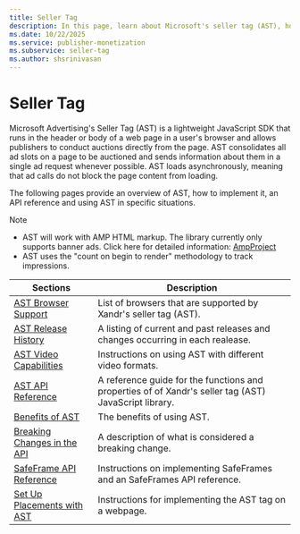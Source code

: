 ```yaml
---
title: Seller Tag
description: In this page, learn about Microsoft's seller tag (AST), how to implement it, an API refernce, and using AST in specific conditions. 
ms.date: 10/22/2025
ms.service: publisher-monetization
ms.subservice: seller-tag
ms.author: shsrinivasan
---
```



# Seller Tag

Microsoft Advertising's Seller Tag (AST) is a lightweight JavaScript SDK that runs in the header or body of a web page in a user's browser and allows publishers to conduct auctions directly from the page. AST consolidates all ad slots on a page to be auctioned and sends information about them in a single ad request whenever possible. AST loads asynchronously, meaning that ad calls do not block the page content from loading.

The following pages provide an overview of AST, how to implement it, an API reference and using AST in specific situations.

> [!NOTE]
> - AST will work with AMP HTML markup. The library currently only supports banner ads. Click here for detailed information: [AmpProject](https://github.com/ampproject/amphtml/blob/main/ads/vendors/appnexus.md)
> - AST uses the "count on begin to render" methodology to track impressions.

| Sections | Description |
|--|--|
| [AST Browser Support](ast-browser-support.md) | List of browsers that are supported by Xandr's seller tag (AST). |
| [AST Release History](ast-release-history.md) | A listing of current and past releases and changes occurring in each realease. |
| [AST Video Capabilities](ast-video-capabilities.md) | Instructions on using AST with different video formats. |
| [AST API Reference](ast-api-reference.md) | A reference guide for the functions and properties of of Xandr's seller tag (AST) JavaScript library. |
| [Benefits of AST](benefits-of-ast.md) | The benefits of using AST. |
| [Breaking Changes in the API](breaking-changes-ast-api.md) | A description of what is considered a breaking change. |
| [SafeFrame API Reference](safeframe-api-reference.md) | Instructions on implementing SafeFrames and an SafeFrames API reference. |
| [Set Up Placements with AST](set-up-placements-with-ast.md) | Instructions for implementing the AST tag on a webpage. |
